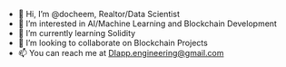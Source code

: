 - 👋 Hi, I’m @docheem, Realtor/Data Scientist  
- 👀 I’m interested in AI/Machine Learning and Blockchain Development 
- 🌱 I’m currently learning Solidity
- 💞️ I’m looking to collaborate on Blockchain Projects
- 📫 You can reach me at DIapp.engineering@gmail.com

<!---
docheem/docheem is a ✨ special ✨ repository because its `README.md` (this file) appears on your GitHub profile.
You can click the Preview link to take a look at your changes.
--->
